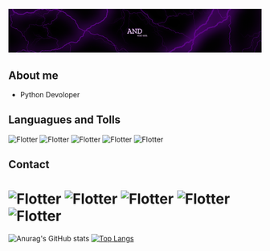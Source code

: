 ![Header](https://github.com/viri-xm/viri-xm/blob/main/assets/Val.png)

## About me
- Python Devoloper 

## Languagues and Tolls 

![Flotter](https://img.shields.io/badge/-Python-000000?style=for-the-badge&logo=python&logoColor=)
![Flotter](https://img.shields.io/badge/-Django-000000?style=for-the-badge&logo=django&logoColor=9F3ED5)
![Flotter](https://img.shields.io/badge/-Heroku-000000?style=for-the-badge&logo=heroku&logoColor=E3BED9)
![Flotter](https://img.shields.io/badge/-Sql-000000?style=for-the-badge&logo=mysql&logoColor=4A56D9)
![Flotter](https://img.shields.io/badge/-CSHARP-000000?style=for-the-badge&logo=C+Sharp&logoColor=469866)
## Contact
![Flotter](https://img.shields.io/badge/-Telegram-000000?style=for-the-badge&logo=telegram&logoColor=FF9C07)
![Flotter](https://img.shields.io/badge/-Discord-000000?style=for-the-badge&logo=discord&logoColor=)
![Flotter](https://img.shields.io/badge/-Spotify-000000?style=for-the-badge&logo=spotify&logoColor=)
![Flotter](https://img.shields.io/badge/-Figma-000000?style=for-the-badge&logo=figma&logoColor=)
![Flotter](https://img.shields.io/badge/-Behance-000000?style=for-the-badge&logo=behance&logoColor=8200FF)
=
![Anurag's GitHub stats](https://github-readme-stats.vercel.app/api?username=viri-xm&show_icons=true&theme=tokyonight)
[![Top Langs](https://github-readme-stats.vercel.app/api/top-langs/?username=viri-xm&layout=compact&theme=tokyonight)](https://github.com/anuraghazra/github-readme-stats)
